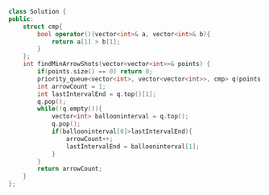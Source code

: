 <!--
 * @Author: your name
 * @Date: 2020-11-23 11:13:55
 * @LastEditTime: 2020-11-23 11:14:10
 * @LastEditors: Please set LastEditors
 * @Description: In User Settings Edit
 * @FilePath: /projects/leetcode/452. 用最少数量的箭引爆气球.md
-->
```c++
class Solution {
public:
    struct cmp{
        bool operator()(vector<int>& a, vector<int>& b){
            return a[1] > b[1];
        }
    };
    int findMinArrowShots(vector<vector<int>>& points) {
        if(points.size() == 0) return 0;
        priority_queue<vector<int>, vector<vector<int>>, cmp> q(points.begin(), points.end());
        int arrowCount = 1;
        int lastIntervalEnd = q.top()[1];
        q.pop();
        while(!q.empty()){
            vector<int> ballooninterval = q.top();
            q.pop();
            if(ballooninterval[0]>lastIntervalEnd){
                arrowCount++;
                lastIntervalEnd = ballooninterval[1];
            }
        }
        return arrowCount;
    }
};
```